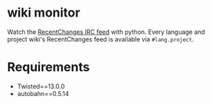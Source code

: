 # wiki monitor

Watch the [RecentChanges IRC feed](http://meta.wikimedia.org/wiki/Research:Data#IRC_Feeds) with python. Every language and project wiki's RecentChanges feed is available via `#lang.project`.

# Requirements
 - Twisted==13.0.0
 - autobahn==0.5.14
